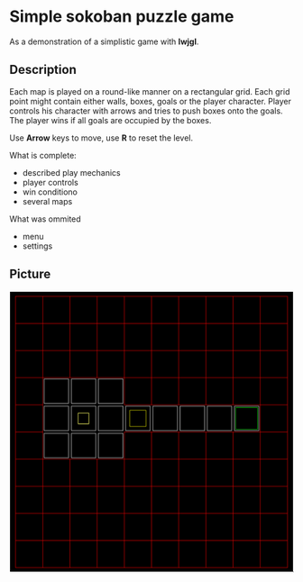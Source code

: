 # Simple sokoban puzzle game

As a demonstration of a simplistic game with **lwjgl**.

## Description 
Each map is played on a round-like manner on a rectangular grid.
Each grid point might contain either walls, boxes, goals or the player character.
Player controls his character with arrows and tries to push boxes onto the goals.
The player wins if all goals are occupied by the boxes.

Use **Arrow** keys to move, use **R** to reset the level.

What is complete:
* described play mechanics
* player controls
* win conditiono 
* several maps

What was ommited
* menu
* settings

## Picture

<img alt="Nový sloupec hodnocení" src="./pics/example.png"/>

